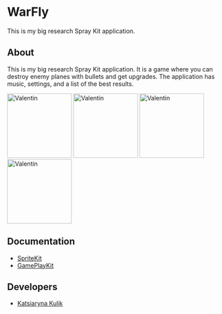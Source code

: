 # WarFly
This is my big research Spray Kit application.
## About
This is my big research Spray Kit application. 
It is a game where you can destroy enemy planes with bullets and get upgrades. The application has music, settings, and a list of the best results.
<p align="lefr">
    <img src="https://github.com/KatsiarynaKulik/WarFly/assets/125984123/15524009-54f9-48f9-9112-4ed37f67f02d" width="150" alt="Valentin">
    <img src="https://github.com/KatsiarynaKulik/WarFly/assets/125984123/b3daa51a-390f-4ab9-8d82-0e16b9e46ef2" width="150" alt="Valentin">
  <img src="https://github.com/KatsiarynaKulik/WarFly/assets/125984123/c395bdb3-9aed-4a36-9027-f391b1e4bb27" width="150" alt="Valentin">
    <img src="https://github.com/KatsiarynaKulik/WarFly/assets/125984123/77c5ad52-ce90-4826-a8d4-569b828ca128" width="150" alt="Valentin">
</p>

## Documentation
- [SpriteKit](https://developer.apple.com/documentation/spritekit/)
- [GamePlayKit](https://developer.apple.com/documentation/gameplaykit)
## Developers
- [Katsiaryna Kulik](https://www.linkedin.com/in/katsiaryna-kulik-4298b4259/)


